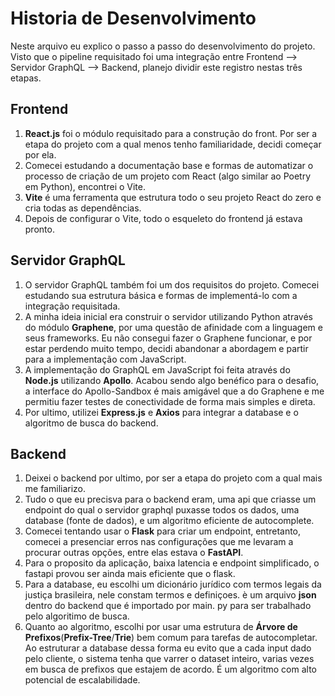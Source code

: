# Historia de Desenvolvimento

Neste arquivo eu explico o passo a passo do desenvolvimento do projeto. Visto que o pipeline requisitado foi uma integração entre Frontend --> Servidor GraphQL --> Backend, planejo dividir este registro nestas três etapas.

## Frontend

1. **React.js** foi o módulo requisitado para a construção do front. Por ser a etapa do projeto com a qual menos tenho familiaridade, decidi começar por ela.
2. Comecei estudando a documentação base e formas de automatizar o processo de criação de um projeto com React (algo similar ao Poetry em Python), encontrei o Vite.
3. **Vite** é uma ferramenta que estrutura todo o seu projeto React do zero e cria todas as dependências.
4. Depois de configurar o Vite, todo o esqueleto do frontend já estava pronto.

## Servidor GraphQL

1. O servidor GraphQL também foi um dos requisitos do projeto. Comecei estudando sua estrutura básica e formas de implementá-lo com a integração requisitada.
2. A minha ideia inicial era construir o servidor utilizando Python através do módulo **Graphene**, por uma questão de afinidade com a linguagem e seus frameworks. Eu não consegui fazer o Graphene funcionar, e por estar perdendo muito tempo, decidi abandonar a abordagem e partir para a implementação com JavaScript.
3. A implementação do GraphQL em JavaScript foi feita através do **Node.js** utilizando **Apollo**. Acabou sendo algo benéfico para o desafio, a interface do Apollo-Sandbox é mais amigável que a do Graphene e me permitiu fazer testes de conectividade de forma mais simples e direta.
4. Por ultimo, utilizei **Express.js** e **Axios** para integrar a database e o algoritmo de busca do backend.

## Backend

1. Deixei o backend por ultimo, por ser a etapa do projeto com a qual mais me familiarizo.
2. Tudo o que eu precisva para o backend eram, uma api que criasse um endpoint do qual o servidor graphql puxasse todos os dados, uma database (fonte de dados), e um algoritmo eficiente de autocomplete.
3. Comecei tentando usar o **Flask** para criar um endpoint, entretanto, comecei a presenciar erros nas configurações que me levaram a procurar outras opções, entre elas estava o **FastAPI**.
4. Para o proposito da aplicação, baixa latencia e endpoint simplificado, o fastapi provou ser ainda mais eficiente que o flask.
5. Para a database, eu escolhi um dicionário jurídico com termos legais da justiça brasileira, nele constam termos e definiçoes. è um arquivo **json** dentro do backend que é importado por main. py para ser trabalhado pelo algoritimo de busca.
6. Quanto ao algoritmo, escolhi por usar uma estrutura de **Árvore de Prefixos**(**Prefix-Tree**/**Trie**) bem comum para tarefas de autocompletar. Ao estruturar a database dessa forma eu evito que a cada input dado pelo cliente, o sistema tenha que varrer o dataset inteiro, varias vezes em busca de prefixos que estajem de acordo. É um algoritmo com alto potencial de escalabilidade.